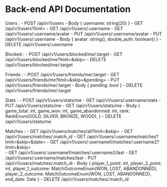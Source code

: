 # Back-end API Documentation

Users :
    - POST      /api/v1/users
        - Body 
        {
            username: string(20)
        }
    - GET       /api/v1/users?limit=<int>
    - GET       /api/v1/users/:username
    - GET       /api/v1/users/:username/avatar
    - PUT       /api/v1/users/:username/avatar
    - PUT       /api/v1/users/:username
        - Body
        {
            avatar: string(),
            double_auth: boolean()
        }
    - DELETE    /api/v1/users/:username

Blocked :
    - POST      /api/v1/users/blocked/me/:target
    - GET       /api/v1/users/blocked/me?limit=<int>&skip=<int>
    - DELETE    /api/v1/users/blocked/me/:target

Friends :
    - POST      /api/v1/users/friends/me/:target
    - GET       /api/v1/users/friends/me?limit=<int>&skip=<int>&pending=<bool>
    - PUT       /api/v1/users/friends/me/:target
        - Body
        {
            pending: bool
        }
    - DELETE    /api/v1/users/friends/me/:target

Stats :
    - POST      /api/v1/users/stats/me 
    - GET       /api/v1/users/:username/stats
    - PUT       /api/v1/users/stats/me
    - GET       /api/v1/users/stats/me
        - Body
        {
            game_total: int,
            game_won: int,
            game_abandonned: int,
            rank: RankEnum(GOLD, SILVER, BRONZE, WOOD),
        }
    - DELETE    /api/v1/users/stats/me

Matches :
    - GET       /api/v1/users/matches/all?limit=<int>&skip=<int>
    - GET       /api/v1/users/matches/:match_id
    - GET       /api/v1/users/:username/matches?limit=<int>&skip=<int>&date=<date>
    - GET       /api/v1/users/:username1/matches/:username2?limit=<int>&skip=<int>\
    <!-- Get the latest match between user 1 and user 2 -->
    - GET       /api/v1/users/:username1/matches/:username2/last
    <!-- Get the latest match of user -->
    - GET       /api/v1/users/:username/matches/last
    - PUT       /api/v1/users/matches/:match_id
        - Body
        {
            player_1_point: int,
            player_2_point: int,
            player_1_outcome: MatchOutcomeEnum(WON, LOST, ABANDONNED),
            player_2_outcome: MatchOutcomeEnum(WON, LOST, ABANDONNED),
            end_date: Date
        }
    - DELETE    /api/v1/users/matches/:match_id